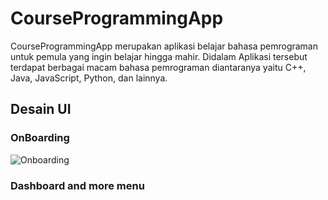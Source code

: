 # CourseProgrammingApp

CourseProgrammingApp merupakan aplikasi belajar bahasa pemrograman untuk pemula yang ingin belajar hingga mahir. Didalam Aplikasi tersebut terdapat berbagai macam bahasa pemrograman diantaranya yaitu C++, Java, JavaScript, Python, dan lainnya.

## Desain UI
### OnBoarding
![Onboarding](https://user-images.githubusercontent.com/92679271/170695206-7c653bd5-e6cd-4455-9012-205a493d7cd2.png)

### Dashboard and more menu
